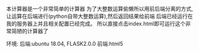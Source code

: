 本计算器是一个非常简单的计算器
为了大整数运算偷懒所以用前后端分离的方式,让运算在后端进行(python自带大整数运算),然后返回结果给前端
后端已经运行在我的服务器上并且相关配置已经完成。
所以直接点击index.html即可运行这个非常简陋的计算器了

环境:
后端:ubuntu 18.04, FLASK2.0.0 
前端:html5